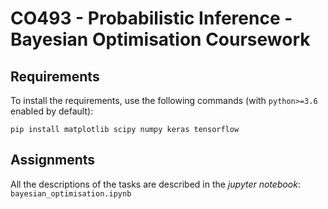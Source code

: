 # CO493 - Probabilistic Inference - Bayesian Optimisation Coursework

## Requirements

To install the requirements, use the following commands (with `python>=3.6` enabled by default):
```shell script
pip install matplotlib scipy numpy keras tensorflow
```

## Assignments

All the descriptions of the tasks are described in the *jupyter notebook*: `bayesian_optimisation.ipynb`

